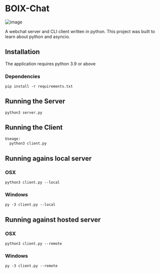 # BOIX-Chat

![image](https://user-images.githubusercontent.com/27185026/133705687-0edf79c0-333b-4d40-8c62-448c200e919e.png)

A webchat server and CLI client written in python. This project was built to learn about python and asyncio.

## Installation

The application requires python 3.9 or above

### Dependencies

`pip install -r requirements.txt`

## Running the Server

`python3 server.py`

## Running the Client

```bash
Useage:
  python3 client.py
```

## Running agains local server

### OSX

`python3 client.py --local`

### Windows

`py -3 client.py --local`

## Running against hosted server

### OSX

`python3 client.py --remote`

### Windows

`py -3 client.py --remote`

